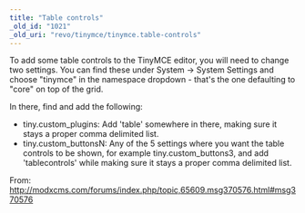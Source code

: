 ```yaml
---
title: "Table controls"
_old_id: "1021"
_old_uri: "revo/tinymce/tinymce.table-controls"
---
```


To add some table controls to the TinyMCE editor, you will need to change two settings. You can find these under System -> System Settings and choose "tinymce" in the namespace dropdown - that's the one defaulting to "core" on top of the grid.

In there, find and add the following:

- tiny.custom\_plugins: Add 'table' somewhere in there, making sure it stays a proper comma delimited list.
- tiny.custom\_buttonsN: Any of the 5 settings where you want the table controls to be shown, for example tiny.custom\_buttons3, and add 'tablecontrols' while making sure it stays a proper comma delimited list.

From: <http://modxcms.com/forums/index.php/topic,65609.msg370576.html#msg370576>
